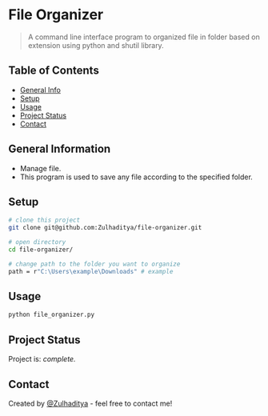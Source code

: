 # File Organizer

> A command line interface program to organized file in folder based on extension using python and shutil library.

## Table of Contents

- [General Info](#general-information)
- [Setup](#setup)
- [Usage](#usage)
- [Project Status](#project-status)
- [Contact](#contact)

## General Information

- Manage file.
- This program is used to save any file according to the specified folder.

## Setup

```bash
# clone this project
git clone git@github.com:Zulhaditya/file-organizer.git

# open directory
cd file-organizer/

# change path to the folder you want to organize
path = r"C:\Users\example\Downloads" # example
```

## Usage

```bash
python file_organizer.py
```

## Project Status

Project is: _complete._ <!-- / _complete_ / _no longer being worked on_. reason ? -->

## Contact

Created by [@Zulhaditya](https://zulhaditya.vercel.app) - feel free to contact me!
